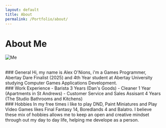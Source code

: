 ```yaml
---
layout: default
title: About
permalink: /Portfolio/about/
---
```


# About Me
![Me](https://github.com/user-attachments/assets/1217a47d-8f18-41f9-a422-547721476353)

<br/>
### General
Hi, my name is Alex O'Nions, i'm a Games Programmer, Abertay Dare Finalist (2025) and 4th Year student at Abertay University studying Computer Games Applications Development.

<br/>
### Work Experience
- Barista 3 Years (Dan's Goods)
- Cleaner 1 Year (Apartments in St Andrews)
- Customer Service and Sales Assisant 4 Years (The Studio Bathrooms and Kitchens)


<br/>
### Hobbies
In my free times i like to play DND, Paint Miniatures and Play Video Games likes Final Fantasy 14, Boredlands 4 and Balatro. I believe these mix of hobbies allows me to keep an open and creative mindset through out my day to day life, helping me develope as a person.


